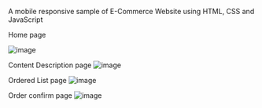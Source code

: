 A mobile responsive sample of E-Commerce Website using HTML, CSS and JavaScript

Home page
 
![image](https://github.com/yash-reddy4788/Charmcaster/assets/127168948/a63b2e4c-4b68-48d1-b00f-e0fcee0b1882)


Content Description page
![image](https://github.com/yash-reddy4788/Charmcaster/assets/127168948/62989860-b74e-49f3-8a48-da0b3f53e5dd)

Ordered List page
![image](https://github.com/yash-reddy4788/Charmcaster/assets/127168948/b5eb6025-906b-47a0-9aa3-be384add6fd8)

Order confirm page
![image](https://github.com/yash-reddy4788/Charmcaster/assets/127168948/2e293245-2e59-44b0-a242-cfcebd6af5d8)
